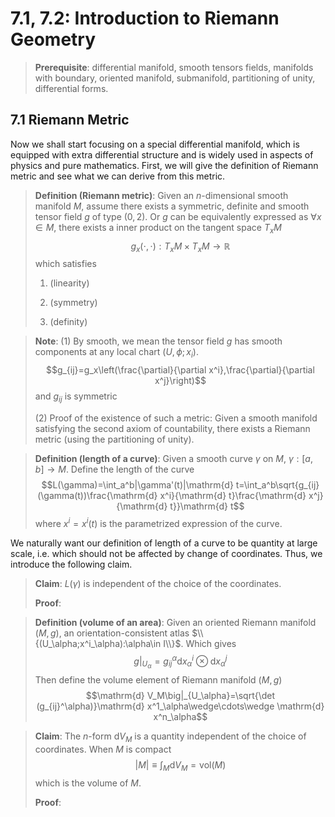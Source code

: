 # 7.1, 7.2: Introduction to Riemann Geometry

>**Prerequisite**: differential manifold, smooth tensors fields, manifolds with boundary, oriented manifold, submanifold, partitioning of unity, differential forms.

## 7.1 Riemann Metric

Now we shall start focusing on a special differential manifold, which is equipped with extra differential structure and is widely used in aspects of physics and pure mathematics. First, we will give the definition of Riemann metric and see what we can derive from this metric.

>**Definition (Riemann metric)**: Given an $n$-dimensional smooth manifold $M$, assume there exists a symmetric, definite and smooth tensor field $g$ of type $(0,2)$. Or $g$ can be equivalently expressed as $\forall x\in M$, there exists a inner product on the tangent space $T_xM$ $$g_x(\cdot,\cdot):T_xM\times T_xM \to \mathbb{R}$$
>which satisfies
> 1. (linearity)
> 
> 2. (symmetry)
> 
> 3. (definity)

>**Note**: 
>  (1) By smooth, we mean the tensor field $g$ has smooth components at any local chart $(U,\phi;x_i)$.
> $$g_{ij}=g_x\left(\frac{\partial}{\partial x^i},\frac{\partial}{\partial x^j}\right)$$
> and $g_{ij}$ is symmetric
> 
>  (2) Proof of the existence of such a metric: Given a smooth manifold satisfying the second axiom of countability, there exists a Riemann metric (using the partitioning of unity).

>**Definition (length of a curve)**: Given a smooth curve $\gamma$ on $M$, $\gamma: [a,b]\to M$. Define the length of the curve 
>$$L(\gamma)=\int_a^b|\gamma'(t)|\mathrm{d} t=\int_a^b\sqrt{g_{ij}(\gamma(t))\frac{\mathrm{d} x^i}{\mathrm{d} t}\frac{\mathrm{d} x^j}{\mathrm{d} t}}\mathrm{d} t$$
>where $x^i=x^i(t)$ is the parametrized expression of the curve.

We naturally want our definition of length of a curve to be quantity at large scale, i.e. which should not be affected by change of coordinates. Thus, we introduce the following claim.

>**Claim**: $L(\gamma)$ is independent of the choice of the coordinates.
>
>**Proof**: 


>**Definition (volume of an area)**: Given an oriented Riemann manifold $(M,g)$, an orientation-consistent atlas $\\{(U_\alpha;x^i_\alpha):\alpha\in I\\}$. Which gives
>$$g\big|_{U_\alpha}=g_{ij}^\alpha\mathrm{d} x_\alpha^i\otimes\mathrm{d} x^j_\alpha$$
>Then define the volume element of Riemann manifold $(M,g)$
>$$\mathrm{d} V_M\big|_{U_\alpha}=\sqrt{\det (g_{ij}^\alpha)}\mathrm{d} x^1_\alpha\wedge\cdots\wedge \mathrm{d} x^n_\alpha$$


>**Claim**: The $n$-form $\mathrm{d} V_M$ is a quantity independent of the choice of coordinates. When $M$ is compact
>$$|M|\equiv \int_M\mathrm{d} V_M=\text{vol}(M)$$
>which is the volume of $M$.
>
>**Proof**:
